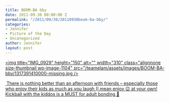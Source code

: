 ```yaml
---
title: BOOM-BA bby
date: 2011-09-30 00:00:00 Z
permalink: "/2011/09/30/20110930boom-ba-bby/"
categories:
- Jennifer
- Picture of the Day
- Uncategorized
author: Jennifer
layout: post
---
```


[<img title="IMG_0929" height="150" alt="" width="310" class="alignnone size-thumbnail wp-image-1104" src="/teamelam/assets/images/BOOM-BA-bby/1317391410000-missing.jpg />](http://www.flickr.com/photos/jenniferandJennifers_photos/sets/72157627665283575/)

[ ](http://www.flickr.com/photos/jenniferandJennifers_photos/sets/72157627665283575/)[There is nothing better than an afternoon with friends &#8211; especially those who enjoy their kids as much as you laugh (I mean enjoy 😉 at your own! Kickball with the kiddos is a MUST for adult bonding 🙂](http://www.flickr.com/photos/jenniferandJennifers_photos/sets/72157627665283575/)
